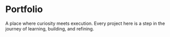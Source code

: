 # Portfolio
A place where curiosity meets execution. Every project here is a step in the journey of learning, building, and refining.
